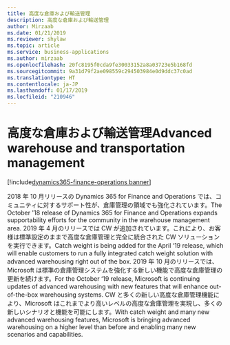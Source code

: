 ```yaml
---
title: 高度な倉庫および輸送管理
description: 高度な倉庫および輸送管理
author: Mirzaab
ms.date: 01/21/2019
ms.reviewer: shylaw
ms.topic: article
ms.service: business-applications
ms.author: mirzaab
ms.openlocfilehash: 20fc8195f0cda9fe30033152a8a03723e5b168fd
ms.sourcegitcommit: 9a31d79f2ae098559c294503984e0d9ddc37c0ad
ms.translationtype: HT
ms.contentlocale: ja-JP
ms.lasthandoff: 01/17/2019
ms.locfileid: "210946"
---
```

#  <a name="advanced-warehouse-and-transportation-management"></a><span data-ttu-id="1a5a6-103">高度な倉庫および輸送管理</span><span class="sxs-lookup"><span data-stu-id="1a5a6-103">Advanced warehouse and transportation management</span></span>
[!include[dynamics365-finance-operations banner](../includes/dynamics365-finance-operations.md)]



<span data-ttu-id="1a5a6-104">2018 年 10 月リリースの Dynamics 365 for Finance and Operations では、コミュニティに対するサポート性が、倉庫管理の領域でも強化されています。</span><span class="sxs-lookup"><span data-stu-id="1a5a6-104">The October '18 release of Dynamics 365 for Finance and Operations expands supportability efforts for the community in the warehouse management area.</span></span> <span data-ttu-id="1a5a6-105">2019 年 4 月のリリースでは CW が追加されています。これにより、お客様は標準設定のままで高度な倉庫管理と完全に統合された CW ソリューションを実行できます。</span><span class="sxs-lookup"><span data-stu-id="1a5a6-105">Catch weight is being added for the April ‘19 release, which will enable customers to run a fully integrated catch weight solution with advanced warehousing right out of the box.</span></span> <span data-ttu-id="1a5a6-106">2019 年 10 月のリリースでは、Microsoft は標準の倉庫管理システムを強化する新しい機能で高度な倉庫管理の更新を続けます。</span><span class="sxs-lookup"><span data-stu-id="1a5a6-106">For the October ‘19 release, Microsoft is continuing updates of advanced warehousing with new features that will enhance out-of-the-box warehousing systems.</span></span> <span data-ttu-id="1a5a6-107">CW と多くの新しい高度な倉庫管理機能により、Microsoft はこれまでより高いレベルの高度な倉庫管理を実現し、多くの新しいシナリオと機能を可能にします。</span><span class="sxs-lookup"><span data-stu-id="1a5a6-107">With catch weight and many new advanced warehousing features, Microsoft is bringing advanced warehousing on a higher level than before and enabling many new scenarios and capabilities.</span></span>
